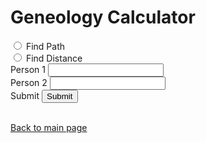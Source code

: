 <html>
<head>
    <h1>Geneology Calculator</h1>
    <script type="module" src="../main.js"></script>
    <script type="module" src="../geneology.js"></script>
    <script type="module" src="../data.js"></script>
</head>
<body>
    <form action="../main.js">
        <div>
            <input type="radio" id="find-path" name="action" value="find-path">
            <label for="find-path">Find Path</label><br>
            <input type="radio" id="find-distance" name="action" value="find-distance">
            <label for="find-distance">Find Distance</label><br>
        </div>
        <div>
            <label for="person1name">Person 1</label>
            <input type="text" id="person1name" name="person1name" list="people">
        </div>
        <div>
            <label for="person2name">Person 2</label>
            <input type="text" id="person2name" name="person2name" list="people">
        </div>
        <div>
            <label for="submit">Submit</label>
            <input type="submit" id="submit">
        </div>
        <datalist id="people">
                <option value="Internet Explorer">
                <option value="Firefox">
                <option value="Chrome">
                <option value="Opera">
                <option value="Safari">
        </datalist>
        <br>
    </form>
</body>
</html>

[Back to main page](./index.md)